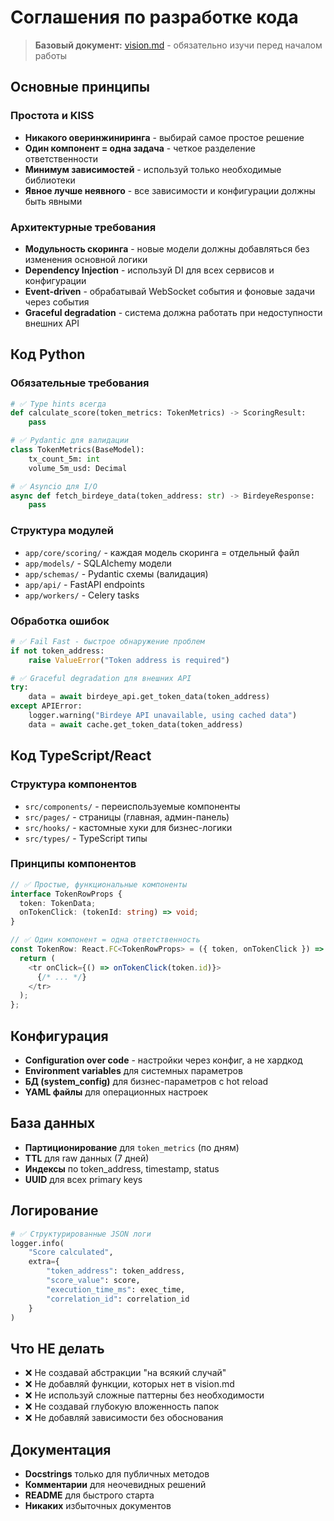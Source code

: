 # Соглашения по разработке кода

> **Базовый документ:** [vision.md](./vision.md) - обязательно изучи перед началом работы

## Основные принципы

### Простота и KISS
- **Никакого оверинжиниринга** - выбирай самое простое решение
- **Один компонент = одна задача** - четкое разделение ответственности
- **Минимум зависимостей** - используй только необходимые библиотеки
- **Явное лучше неявного** - все зависимости и конфигурации должны быть явными

### Архитектурные требования
- **Модульность скоринга** - новые модели должны добавляться без изменения основной логики
- **Dependency Injection** - используй DI для всех сервисов и конфигурации
- **Event-driven** - обрабатывай WebSocket события и фоновые задачи через события
- **Graceful degradation** - система должна работать при недоступности внешних API

## Код Python

### Обязательные требования
```python
# ✅ Type hints всегда
def calculate_score(token_metrics: TokenMetrics) -> ScoringResult:
    pass

# ✅ Pydantic для валидации
class TokenMetrics(BaseModel):
    tx_count_5m: int
    volume_5m_usd: Decimal

# ✅ Asyncio для I/O
async def fetch_birdeye_data(token_address: str) -> BirdeyeResponse:
    pass
```

### Структура модулей
- `app/core/scoring/` - каждая модель скоринга = отдельный файл
- `app/models/` - SQLAlchemy модели
- `app/schemas/` - Pydantic схемы (валидация)
- `app/api/` - FastAPI endpoints
- `app/workers/` - Celery tasks

### Обработка ошибок
```python
# ✅ Fail Fast - быстрое обнаружение проблем
if not token_address:
    raise ValueError("Token address is required")

# ✅ Graceful degradation для внешних API
try:
    data = await birdeye_api.get_token_data(token_address)
except APIError:
    logger.warning("Birdeye API unavailable, using cached data")
    data = await cache.get_token_data(token_address)
```

## Код TypeScript/React

### Структура компонентов
- `src/components/` - переиспользуемые компоненты
- `src/pages/` - страницы (главная, админ-панель)
- `src/hooks/` - кастомные хуки для бизнес-логики
- `src/types/` - TypeScript типы

### Принципы компонентов
```typescript
// ✅ Простые, функциональные компоненты
interface TokenRowProps {
  token: TokenData;
  onTokenClick: (tokenId: string) => void;
}

// ✅ Один компонент = одна ответственность
const TokenRow: React.FC<TokenRowProps> = ({ token, onTokenClick }) => {
  return (
    <tr onClick={() => onTokenClick(token.id)}>
      {/* ... */}
    </tr>
  );
};
```

## Конфигурация
- **Configuration over code** - настройки через конфиг, а не хардкод
- **Environment variables** для системных параметров
- **БД (system_config)** для бизнес-параметров с hot reload
- **YAML файлы** для операционных настроек

## База данных
- **Партиционирование** для `token_metrics` (по дням)
- **TTL** для raw данных (7 дней)
- **Индексы** по token_address, timestamp, status
- **UUID** для всех primary keys

## Логирование
```python
# ✅ Структурированные JSON логи
logger.info(
    "Score calculated",
    extra={
        "token_address": token_address,
        "score_value": score,
        "execution_time_ms": exec_time,
        "correlation_id": correlation_id
    }
)
```

## Что НЕ делать
- ❌ Не создавай абстракции "на всякий случай"
- ❌ Не добавляй функции, которых нет в vision.md
- ❌ Не используй сложные паттерны без необходимости
- ❌ Не создавай глубокую вложенность папок
- ❌ Не добавляй зависимости без обоснования

## Документация
- **Docstrings** только для публичных методов
- **Комментарии** для неочевидных решений
- **README** для быстрого старта
- **Никаких** избыточных документов
